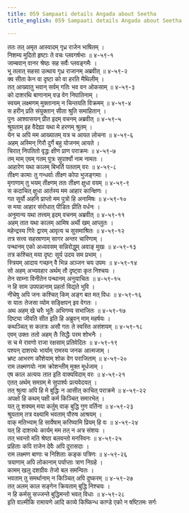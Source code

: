 ```yaml
---
title: 059 Sampaati details Angada about Seetha
title_english: 059 Sampaati details Angada about Seetha

---
```

<div class="audioEmbed"  caption="श्रीराम-हरिसीताराममूर्ति-घनपाठिभ्यां वचनम्" src="https://archive.org/download/Ramayana-recitation-Sriram-harisItArAmamUrti-Ghanapaati-v2/Kanda_4/Kanda_4_KSK-059-Sampaati_details_Angada_about_Seetha.mp3"></div>

ततः तत् अमृत आस्वादम् गृध्र राजेन भाषितम् ।  
निशम्य मुदितो हृष्टाः ते वचः प्लवगर्षभाः ॥ ४-५९-१  
जाम्बवान् वानर श्रेष्ठः सह सर्वैः प्लवङ्गमैः ।  
भू तलात् सहसा उत्थाय गृध्र राजानम् अब्रवीत् ॥ ४-५९-२  
क्व सीता केन वा दृष्टा को वा हरति मैथिलीम् ।  
तत् आख्यातु भवान् सर्वम् गतिः भव वन ओकसाम् ॥ ४-५९-३  
को दाशरथि बाणानाम् वज्र वेग निपातिनाम् ।  
स्वयम् लक्ष्मणम् मुक्तानाम् न चिन्तयति विक्रमम् ॥ ४-५९-४  
स हरीन् प्रति संयुक्तान् सीता श्रुति समाहितान् ।  
पुनः आश्वासयन् प्रीत इदम् वचनम् अब्रवीत् ॥ ४-५९-५  
श्रूयताम् इह वैदेह्या यथा मे हरणम् श्रुतम् ।  
येन च अपि मम आख्यातम् यत्र च आयत लोचना ॥ ४-५९-६  
अहम् अस्मिन् गिरौ दुर्गे बहु योजनम् आयते ।  
चिरात् निपतितो वृद्धः क्षीण प्राण पराक्रमः ॥ ४-५९-७  
तम् माम् एवम् गतम् पुत्रः सुपार्श्वो नाम नामतः ।  
आहारेण यथा कालम् बिभर्ति पतताम् वरः ॥ ४-५९-८  
तीक्ष्ण कामाः तु गन्धर्वाः तीक्ष्ण कोपा भुजङ्गमाः ।  
मृगाणाम् तु भयम् तीक्ष्णम् ततः तीक्ष्ण क्षुधा वयम् ॥ ४-५९-९  
स कदाचित् क्षुधा आर्तस्य मम आहार कान्क्षिणः ।  
गत सूर्यो अहनि प्राप्तो मम पुत्रो हि अनामिषः ॥ ४-५९-१०  
स मया आहार संरोधात् पीडितः प्रीति वर्धनः ।  
अनुमान्य यथा तत्त्वम् इदम् वचनम् अब्रवीत् ॥ ४-५९-११  
अहम् तात यथा कालम् आमिष अर्थी खम् आप्लुतः ।  
महेन्द्रस्य गिरेः द्वारम् आवृत्य च सुसमाश्रितः ॥ ४-५९-१२  
तत्र सत्त्व सहस्राणाम् सागर अन्तर चारिणाम् ।  
पन्थानम् एको अध्यवसम् सन्निरोद्धुम् अवाङ् मुखः ॥ ४-५९-१३  
तत्र कश्चित् मया दृष्टः सूर्य उदय सम प्रभाम् ।  
स्त्रियम् आदाय गच्छन् वै भिन्न अञ्जन चय उपमः ॥ ४-५९-१४  
सो अहम् अभ्यवहार अर्थम् तौ दृष्ट्वा कृत निश्चयः ।  
तेन साम्ना विनीतेन पन्थानम् अनुयाचितः ॥ ४-५९-१५  
न हि साम उपपन्नानाम् प्रहर्ता विद्यते भुवि ।  
नीचेषु अपि जनः कश्चित् किम् अङ्ग बत मत् विधः ॥ ४-५९-१६  
स यातः तेजसा व्योम सङ्क्षिपन् इव वेगतः ।  
अथ अहम् खे चरैः भूतैः अभिगम्य सभाजितः ॥ ४-५९-१७  
दिष्ट्या जीवति सीत इति हि अब्रुवन् माम् महर्षयः ।  
कथञ्चित् स कलत्रः असौ गतः ते स्वस्ति असंशयम् ॥ ४-५९-१८  
एवम् उक्तः ततो अहम् तैः सिद्धैः परम शोभनैः ।  
स च मे रावणो राजा रक्षसाम् प्रतिवेदितः ॥ ४-५९-१९  
पश्यन् दाशरथेः भार्याम् रामस्य जनक आत्मजाम् ।  
भ्रष्ट आभरण कौशेयाम् शोक वेग पराजिताम् ॥ ४-५९-२०  
राम लक्ष्मणयोः नाम क्रोशन्तीम् मुक्त मूर्धजाम् ।  
एष काल अत्ययः तात इति वाक्यविदाम् वरः ॥ ४-५९-२१  
एतत् अर्थम् समग्रम् मे सुपार्श्वः प्रत्यवेदयत् ।  
तत् श्रुत्वा अपि हि मे बुद्धिः न आसीत् काचित् पराक्रमे ॥ ४-५९-२२  
अपक्षो हि कथम् पक्षी कर्म किञ्चित् समारभेत् ।  
यत् तु शक्यम् मया कर्तुम् वाक् बुद्धि गुण वर्तिना ॥ ४-५९-२३  
श्रूयताम् तत्र वक्ष्यामि भवताम् पौरुष आश्रयम् ।  
वाक् मतिभ्याम् हि सार्वेषाम् करिष्यामि प्रियम् हि वः ॥ ४-५९-२४  
यत् हि दाशरथेः कार्यम् मम तत् न अत्र संशयः ।  
तत् भवन्तो मति श्रेष्ठा बलवन्तो मनस्विनः ॥ ४-५९-२५  
प्रहिताः कपि राजेन देवैः अपि दुरासदाः ।  
राम लक्ष्मण बाणाः च निशिताः कङ्क पत्रिणः ॥ ४-५९-२६  
त्रयाणाम् अपि लोकानाम् पर्याप्ताः त्राण निग्रहे ।  
कामम् खलु दशग्रीवः तेजो बल समन्वितः ।  
भवताम् तु समर्थानाम् न किञ्चित् अपि दुष्करम् ॥ ४-५९-२७  
तत् अलम् काल सङ्गेन क्रियताम् बुद्धि निश्चयः ।  
न हि कर्मसु सज्जन्ते बुद्धिमन्तो भवत् विधाः ॥ ४-५९-२८  
इति वाल्मीकि रामायणे आदि काव्ये किष्किन्ध काण्डे एको न षष्टितमः सर्गः
